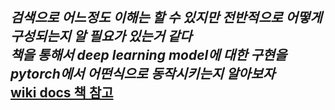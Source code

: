 *검색으로 어느정도 이해는 할 수 있지만 전반적으로 어떻게 구성되는지 알 필요가 있는거 같다*  
*책을 통해서 deep learning model에 대한 구현을 pytorch에서 어떤식으로 동작시키는지 알아보자*  
[wiki docs 책 참고](https://wikidocs.net/57168)  
---
